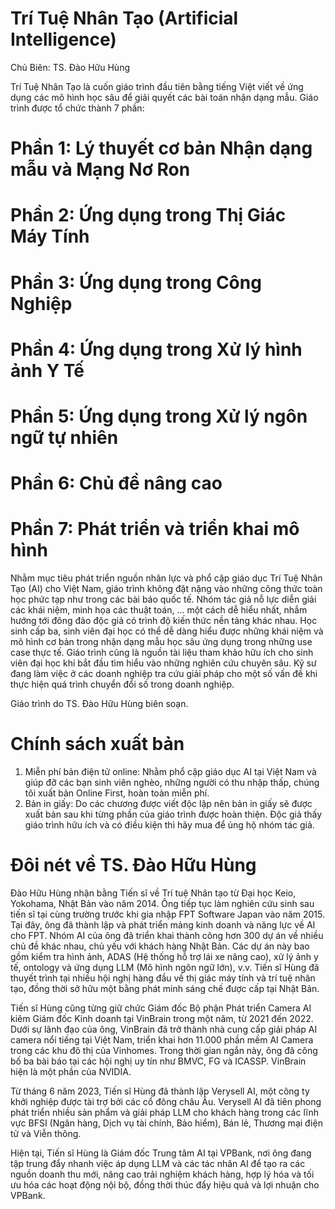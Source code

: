 # Trí Tuệ Nhân Tạo (Artificial Intelligence)

Chủ Biên: TS. Đào Hữu Hùng

Trí Tuệ Nhân Tạo là cuốn giáo trình đầu tiên bằng tiếng Việt viết về ứng dụng các mô hình học sâu để giải quyết các bài toán nhận dạng mẫu. Giáo trình được tổ chức thành 7 phần: 

# Phần 1: Lý thuyết cơ bản Nhận dạng mẫu và Mạng Nơ Ron 
# Phần 2: Ứng dụng trong Thị Giác Máy Tính
# Phần 3: Ứng dụng trong Công Nghiệp
# Phần 4: Ứng dụng trong Xử lý hình ảnh Y Tế
# Phần 5: Ứng dụng trong Xử lý ngôn ngữ tự nhiên 
# Phần 6: Chủ đề nâng cao 
# Phần 7: Phát triển và triển khai mô hình 

Nhằm mục tiêu phát triển nguồn nhân lực và phổ cập giáo dục Trí Tuệ Nhân Tạo (AI) cho Việt Nam, giáo trình không đặt nặng vào những công thức toàn học phức tạp như trong các bài báo quốc tế. Nhóm tác giả nỗ lực diễn giải các khái niệm, minh họa các thuật toán, ... một cách dễ hiểu nhất, nhắm hướng tới đông đảo độc giả có trình độ kiến thức nền tảng khác nhau. Học sinh cấp ba, sinh viên đại học có thể dễ dàng hiểu được những khái niệm và mô hình cơ bản trong nhận dạng mẫu học sâu ứng dụng trong những use case thực tế. Giáo trình cũng là nguồn tài liệu tham khảo hữu ích cho sinh viên đại học khi bắt đầu tìm hiểu vào những nghiên cứu chuyên sâu. Kỹ sư đang làm việc ở các doanh nghiệp tra cứu giải pháp cho một số vấn đề khi thực hiện quá trình chuyển đổi số trong doanh nghiệp. 

Giáo trình do TS. Đào Hữu Hùng biên soạn.  

# Chính sách xuất bản

1. Miễn phí bản điện tử online: Nhằm phổ cập giáo dục AI tại Việt Nam và giúp đỡ các bạn sinh viên nghèo, những người có thu nhập thấp, chúng tôi xuất bản Online First, hoàn toàn miễn phí.
2. Bản in giấy: Do các chương được viết độc lập nên bản in giấy sẽ được xuất bản sau khi từng phần của giáo trình được hoàn thiện. Độc giả thấy giáo trình hữu ích và có điều kiện thì hãy mua để ủng hộ nhóm tác giả. 

# Đôi nét về TS. Đào Hữu Hùng 

Đào Hữu Hùng nhận bằng Tiến sĩ về Trí tuệ Nhân tạo từ Đại học Keio, Yokohama, Nhật Bản vào năm 2014. Ông tiếp tục làm nghiên cứu sinh sau tiến sĩ tại cùng trường trước khi gia nhập FPT Software Japan vào năm 2015. Tại đây, ông đã thành lập và phát triển mảng kinh doanh và năng lực về AI cho FPT. Nhóm AI của ông đã triển khai thành công hơn 300 dự án về nhiều chủ đề khác nhau, chủ yếu với khách hàng Nhật Bản. Các dự án này bao gồm kiểm tra hình ảnh, ADAS (Hệ thống hỗ trợ lái xe nâng cao), xử lý ảnh y tế, ontology và ứng dụng LLM (Mô hình ngôn ngữ lớn), v.v. Tiến sĩ Hùng đã thuyết trình tại nhiều hội nghị hàng đầu về thị giác máy tính và trí tuệ nhân tạo, đồng thời sở hữu một bằng phát minh sáng chế được cấp tại Nhật Bản.

Tiến sĩ Hùng cũng từng giữ chức Giám đốc Bộ phận Phát triển Camera AI kiêm Giám đốc Kinh doanh tại VinBrain trong một năm, từ 2021 đến 2022. Dưới sự lãnh đạo của ông, VinBrain đã trở thành nhà cung cấp giải pháp AI camera nổi tiếng tại Việt Nam, triển khai hơn 11.000 phần mềm AI Camera trong các khu đô thị của Vinhomes. Trong thời gian ngắn này, ông đã công bố ba bài báo tại các hội nghị uy tín như BMVC, FG và ICASSP. VinBrain hiện là một phần của NVIDIA.

Từ tháng 6 năm 2023, Tiến sĩ Hùng đã thành lập Verysell AI, một công ty khởi nghiệp được tài trợ bởi các cổ đông châu Âu. Verysell AI đã tiên phong phát triển nhiều sản phẩm và giải pháp LLM cho khách hàng trong các lĩnh vực BFSI (Ngân hàng, Dịch vụ tài chính, Bảo hiểm), Bán lẻ, Thương mại điện tử và Viễn thông.

Hiện tại, Tiến sĩ Hùng là Giám đốc Trung tâm AI tại VPBank, nơi ông đang tập trung đẩy nhanh việc áp dụng LLM và các tác nhân AI để tạo ra các nguồn doanh thu mới, nâng cao trải nghiệm khách hàng, hợp lý hóa và tối ưu hóa các hoạt động nội bộ, đồng thời thúc đẩy hiệu quả và lợi nhuận cho VPBank.

